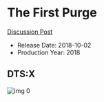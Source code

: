 # The First Purge

[Discussion Post](https://www.avsforum.com/threads/bass-eq-for-filtered-movies.2995212/post-56827630)

* Release Date: 2018-10-02
* Production Year: 2018

## DTS:X

![img 0](https://i.imgur.com/YC8cg3n.jpg)

